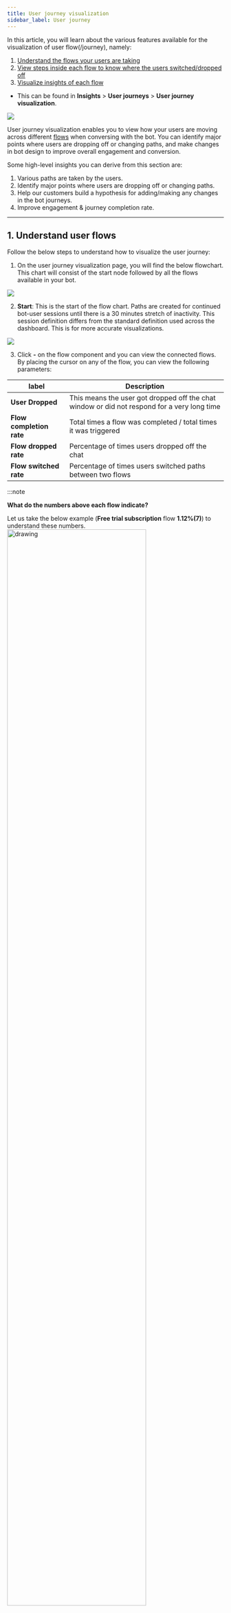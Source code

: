 ```yaml
---
title: User journey visualization
sidebar_label: User journey
---
```


In this article, you will learn about the various features available for the visualization of user flow(/journey), namely: 
1. [Understand the flows your users are taking](#1)
2. [View steps inside each flow to know where the users switched/dropped off](#2)
3. [Visualize insights of each flow](#3)


- This can be found in **Insights** > **User journeys** > **User journey visualization**.

![](https://i.imgur.com/GPQooDP.png)


User journey visualization enables you to view how your users are moving across different [flows](https://docs.yellow.ai/docs/platform_concepts/studio/build/Flows/journeys) when conversing with the bot. You can identify major points where users are dropping off or changing paths, and make changes in bot design to improve overall engagement and conversion.


Some high-level insights you can derive from this section are:

1. Various paths are taken by the users.
2. Identify major points where users are dropping off or changing paths.
3. Help our customers build a hypothesis for adding/making any changes in the bot journeys.
4. Improve engagement & journey completion rate.


----------

## <a name="1"></a> 1. Understand user flows

Follow the below steps to understand how to visualize the user journey: 


1. On the user journey visualization page, you will find the below flowchart. This chart will consist of the start node followed by all the flows available in your bot. 

![](https://i.imgur.com/jLqm2y7.png)

2. **Start**: This is the start of the flow chart. Paths are created for continued bot-user sessions until there is a 30 minutes stretch of inactivity. This session definition differs from the standard definition used across the dashboard. This is for more accurate visualizations. 

![](https://i.imgur.com/m1UlUv4.png)

3. Click **-** on the flow component and you can view the connected flows. By placing the cursor on any of the flow, you can view the following parameters: 



| label       | Description                                                                                  |
| ------------ | -------------------------------------------------------------------------------------------- |
| **User Dropped** | This means the user got dropped off the chat window or did not respond for a very long time |
|**Flow completion rate**|Total times a flow was completed / total times it was triggered|
|**Flow dropped rate**|Percentage of times users dropped off the chat|
|**Flow switched rate** |Percentage of times users switched paths between two flows|

:::note

**What do the numbers above each flow indicate?**

Let us take the below example (**Free trial subscription** flow **1.12%(7)**) to understand these numbers. 
<img src="https://i.imgur.com/ZXkkCi5.png" alt="drawing" width="80%"/>


This means, out of 100% of the sessions which got triggered on the chat, 1.12 % (~ 7) times people went to the Free trial subscription flow directly after starting the session.
* This does not mean 7 users went through this flow. 
* This also does not mean that only 7 times the  Free trial subscription flow was triggered. 
* The flow was triggered 7 times directly after starting the session. This does not include the numbers for cases where this flow was triggered at a later stage.
:::

### <a name="2"></a> 1.1 View steps inside the flow


This modal helps you visualize how users have moved from one step to another inside a flow, and where they have dropped off, switched, or completed their flow. The option **View steps** can be accessed below each flow when that respective flow is open. 

<img src="https://i.imgur.com/0yv7SxV.png" alt="drawing" width="80%"/>

This chart indicates the path taken after entering this flow, following can be monitored by the components within:

1. **Flow switched**: This means the user switched from flow A to flow B.
2. **Flow completed**: This denotes the completion of the flow. It might take longer for certain users to complete the flow based on the steps in the flow and their responses to it.
3. **User dropped**: This means the user got dropped off the chat window or did not respond for a very long time.

![](https://i.imgur.com/QFfzzEQ.png)

------

## <a name="3"></a> 2. Visualization insights

Widget with actionable insights around good/poor performing flows, and steps with maximum drop-offs, switches, and agent transfers. 
- This is to automate the analysis of Journey Visualisation and help you identify areas of concern quickly, to improve bot performance. 
- You can further analyze the flows/steps highlighted and visit Builder to make necessary bot design changes. You can also check week-on-week improvement numbers to understand the impact of the changes made. 
- The analysis of user journey visualization has been automated to provide direct actionable insights, available on the right side of the section.

![](https://i.imgur.com/Cj46e5s.png)

1. View insights of the following by selecting a value:
    * **Poor performing flows**
    * **Good performing flows**
    * **Steps with maximum drop off’s**
    * **Steps with maximum journey switches**
    * **Steps with maximum agent transfers**


2. The related steps and flows along with their relevant data points would be listed out 
    - Take an example of **Steps with maximum drop offs**. The step names along with their related flow names are listed for which the drop-off rate is high.
    <img src="https://i.imgur.com/N9o97iU.png" alt="drawing" width="80%"/>
    - Select any of the flow names. For example - Quick replies.
    <img src="https://i.imgur.com/UKXjx9H.png" alt="drawing" width="80%"/>
    - You will reach the steps inside the floor model where you can see how the users have traversed within that particular flow.
    - The step with the highest drop rate is highlighted for quick and easy reference.
    <img src="https://i.imgur.com/x3z01fI.png" alt="drawing" width="100%"/>
    -  Click **Show steps** on top right to get redirected to **Studio** > **Builder** to make necessary changes in the flow design.
    <img src="https://i.imgur.com/lHb8Ko9.png" alt="drawing" width="80%"/>



:::note

Important pointers about the visualization section: 

- This can be viewed for all channels or the active channels on your bot. 

![](https://i.imgur.com/jE0qcDE.png)

- This can be viewed for a specific range of dates. 

![](https://i.imgur.com/tpjMXBl.png)

- The data is distributed on a ***session level***.
- Individual user paths cannot be visualized here.
- All the numbers mentioned inside the black boxes denote the number of ***user hits and not the unique users***.
- journeyVizOther(~3.12%) is the number of hits where paths did not follow any pattern.


![](https://i.imgur.com/RBM5nLL.png)
:::


